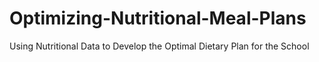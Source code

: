 # Optimizing-Nutritional-Meal-Plans
Using Nutritional Data to Develop the Optimal Dietary Plan for the School
